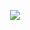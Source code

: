 <p align="center">
  <img src="https://capsule-render.vercel.app/api?type=waving&height=300&color=gradient&text=Hi%20there%20👋&fontAlign=50&fontAlignY=44" />
</p>
